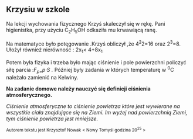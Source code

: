 <html>
<body>

<h2><strong>Krzysiu w szkole</strong></h2>
<p>Na lekcji wychowania fizycznego Krzyś skaleczył się w rękę. Pani higienistka, przy użyciu C<sub>2</sub>H<sub>5</sub>OH odkaziła mu
krwawiącą ranę.</p>

<p>Na matematyce było potęgowanie .Krzyś obliczył ,że 4<sup>2</sup>2=16 oraz 2<sup>3</sup>=8. Ułożył również nierówność : 2x<sub>1</sub>< 4+8x<sub>1</sub></p>

<p>Potem była fizyka i trzeba było mając ciśnienie i pole powierzchni policzyć siłę parcia :<dfn>F<sub>p=</sub>p·S . </dfn>
Później były zadania w których temperaturę w <sup>0</sup>C należało zamienić na Kelwiny.</p>

<p><strong>Na zadanie domowe należy nauczyć się definicji ciśnienia atmosferycznego.</strong></p>

<p><em>Ciśnienie atmosferyczne to ciśnienie powietrza które jest wywierane na wszystkie ciała znajdujące się na Ziemi. Im
wyżej nad powierzchnią Ziemi, tym ciśnienie powietrza jest mniejsze.</em>

<p><small>Autorem tekstu jest Krzysztof Nowak < Nowy Tomyśl godzina 20<sup>25</sup> ></small></p>


</body>
</html>
